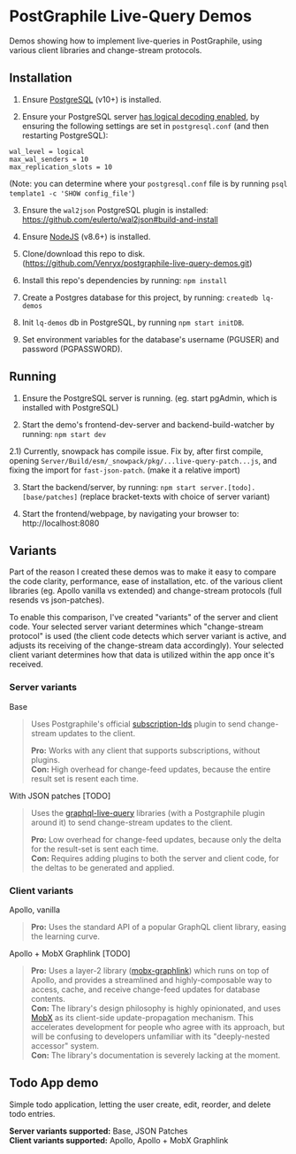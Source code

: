 # PostGraphile Live-Query Demos

Demos showing how to implement live-queries in PostGraphile, using various client libraries and change-stream protocols.

## Installation

1) Ensure [PostgreSQL](https://www.postgresql.org/) (v10+) is installed.

2) Ensure your PostgreSQL server [has logical decoding enabled](https://www.graphile.org/postgraphile/live-queries/#graphilesubscriptions-lds), by ensuring the following settings are set in `postgresql.conf` (and then restarting PostgreSQL):
```
wal_level = logical
max_wal_senders = 10
max_replication_slots = 10
```
(Note: you can determine where your `postgresql.conf` file is by running `psql template1 -c 'SHOW config_file'`)

3) Ensure the `wal2json` PostgreSQL plugin is installed: https://github.com/eulerto/wal2json#build-and-install

4) Ensure [NodeJS](https://nodejs.org) (v8.6+) is installed.

5) Clone/download this repo to disk. (https://github.com/Venryx/postgraphile-live-query-demos.git)

6) Install this repo's dependencies by running: `npm install`

7) Create a Postgres database for this project, by running: `createdb lq-demos`

8) Init `lq-demos` db in PostgreSQL, by running `npm start initDB`.

9) Set environment variables for the database's username (PGUSER) and password (PGPASSWORD).

## Running

1) Ensure the PostgreSQL server is running. (eg. start pgAdmin, which is installed with PostgreSQL)

2) Start the demo's frontend-dev-server and backend-build-watcher by running: `npm start dev`

2.1) Currently, snowpack has compile issue. Fix by, after first compile, opening `Server/Build/esm/_snowpack/pkg/...live-query-patch...js`, and fixing the import for `fast-json-patch`. (make it a relative import)

3) Start the backend/server, by running: `npm start server.[todo].[base/patches]` (replace bracket-texts with choice of server variant)

4) Start the frontend/webpage, by navigating your browser to: http://localhost:8080

## Variants

Part of the reason I created these demos was to make it easy to compare the code clarity, performance, ease of installation, etc. of the various client libraries (eg. Apollo vanilla vs extended) and change-stream protocols (full resends vs json-patches).

To enable this comparison, I've created "variants" of the server and client code. Your selected server variant determines which "change-stream protocol" is used (the client code detects which server variant is active, and adjusts its receiving of the change-stream data accordingly). Your selected client variant determines how that data is utilized within the app once it's received.

### Server variants

Base

> Uses Postgraphile's official [subscription-lds](https://github.com/graphile/graphile-engine/tree/v4/packages/subscriptions-lds) plugin to send change-stream updates to the client.
>
> **Pro:** Works with any client that supports subscriptions, without plugins.  
> **Con:** High overhead for change-feed updates, because the entire result set is resent each time.

With JSON patches \[TODO\]

> Uses the [graphql-live-query](https://github.com/n1ru4l/graphql-live-query) libraries (with a Postgraphile plugin around it) to send change-stream updates to the client.
>
> **Pro:** Low overhead for change-feed updates, because only the delta for the result-set is sent each time.  
> **Con:** Requires adding plugins to both the server and client code, for the deltas to be generated and applied.

### Client variants

Apollo, vanilla

> **Pro:** Uses the standard API of a popular GraphQL client library, easing the learning curve.   

Apollo + MobX Graphlink \[TODO\]

> **Pro:** Uses a layer-2 library ([mobx-graphlink](https://github.com/Venryx/mobx-graphlink)) which runs on top of Apollo, and provides a streamlined and highly-composable way to access, cache, and receive change-feed updates for database contents.  
> **Con:** The library's design philosophy is highly opinionated, and uses [MobX](https://github.com/mobxjs/mobx) as its client-side update-propagation mechanism. This accelerates development for people who agree with its approach, but will be confusing to developers unfamiliar with its "deeply-nested accessor" system.  
> **Con:** The library's documentation is severely lacking at the moment.

## Todo App demo

Simple todo application, letting the user create, edit, reorder, and delete todo entries.

**Server variants supported:** Base, JSON Patches  
**Client variants supported:** Apollo, Apollo + MobX Graphlink